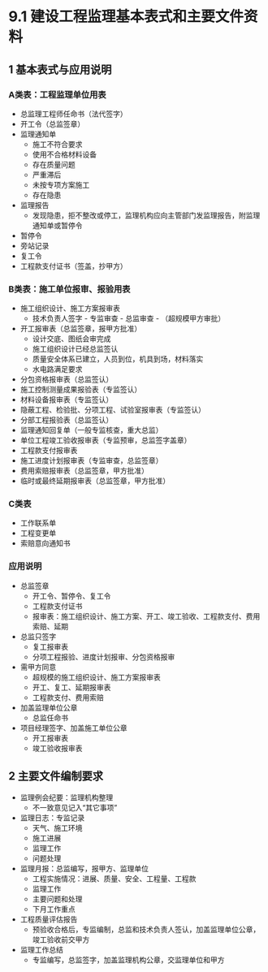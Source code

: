 # 9.1 建设工程监理基本表式和主要文件资料

## 1 基本表式与应用说明

### A类表：工程监理单位用表

* 总监理工程师任命书（法代签字）
* 开工令（总监签章）
* 监理通知单
  * 施工不符合要求
  * 使用不合格材料设备
  * 存在质量问题
  * 严重滞后
  * 未按专项方案施工
  * 存在隐患
* 监理报告
  * 发现隐患，拒不整改或停工，监理机构应向主管部门发监理报告，附监理通知单或暂停令
* 暂停令
* 旁站记录
* 复工令
* 工程款支付证书（签盖，抄甲方）

### B类表：施工单位报审、报验用表

* 施工组织设计、施工方案报审表
  * 技术负责人签字 - 专监审查 - 总监审查 - （超规模甲方审批）
* 开工报审表（总监签章，报甲方批准）
  * 设计交底、图纸会审完成
  * 施工组织设计已经总监签认
  * 质量安全体系已建立，人员到位，机具到场，材料落实
  * 水电路满足要求
* 分包资格报审表（总监签认）
* 施工控制测量成果报验表（专监签认）
* 材料设备报审表（专监签认）
* 隐蔽工程、检验批、分项工程、试验室报审表（专监签认）
* 分部工程报验表（总监签认）
* 监理通知回复单（一般专监核查，重大总监）
* 单位工程竣工验收报审表（专监预审，总监签字盖章）
* 工程款支付报审表
* 施工进度计划报审表（专监审查，总监签章）
* 费用索赔报审表（总监签章，甲方批准）
* 临时或最终延期报审表（总监签章，甲方批准）

### C类表

* 工作联系单
* 工程变更单
* 索赔意向通知书

### 应用说明

* 总监签章
  * 开工令、暂停令、复工令
  * 工程款支付证书
  * 报审表：施工组织设计、施工方案、开工、竣工验收、工程款支付、费用索赔、延期
* 总监只签字
  * 复工报审表
  * 分项工程报验、进度计划报审、分包资格报审
* 需甲方同意
  * 超规模的施工组织设计、施工方案报审表
  * 开工、复工、延期报审表
  * 工程款支付、费用索赔
* 加盖监理单位公章
  * 总监任命书
* 项目经理签字、加盖施工单位公章
  * 开工报审表
  * 竣工验收报审表
  
## 2 主要文件编制要求

* 监理例会纪要：监理机构整理
  * 不一致意见记入“其它事项”
* 监理日志：专监记录
  * 天气、施工环境
  * 施工进展
  * 监理工作
  * 问题处理
* 监理月报：总监编写，报甲方、监理单位
  * 工程实施情况：进展、质量、安全、工程量、工程款
  * 监理工作
  * 主要问题和处理
  * 下月工作重点
* 工程质量评估报告
  * 预验收合格后，专监编制，总监和技术负责人签认，加盖监理单位公章，竣工验收前交甲方
* 监理工作总结
  * 专监编写，总监签字，加盖监理机构公章，交监理单位和甲方
